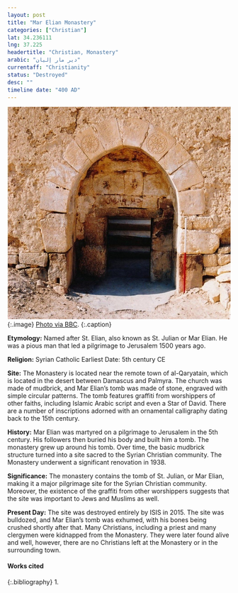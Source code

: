 ```yaml
---
layout: post
title: "Mar Elian Monastery"
categories: ["Christian"]
lat: 34.236111
lng: 37.225
headertitle: "Christian, Monastery"
arabic: "دير مار إليان"
currentaff: "Christianity"
status: "Destroyed"
desc: ""
timeline date: "400 AD"
---
```

![Mar Elian Monastery](images/marelian.jpeg)
   {:.image}
[Photo via BBC](https://www.bbc.com/news/magazine-35725220).
   {:.caption}

**Etymology:** Named after St. Elian, also known as St. Julian or Mar Elian. He was a pious man that led a pilgrimage to Jerusalem 1500 years ago. 

**Religion:** Syrian Catholic
Earliest Date: 5th century CE

**Site:** The Monastery is located near the remote town of al-Qaryatain, which is located in the desert between Damascus and Palmyra. The church was made of mudbrick, and Mar Elian’s tomb was made of stone, engraved with simple circular patterns. The tomb features graffiti from worshippers of other faiths, including Islamic Arabic script and even a Star of David. There are a number of inscriptions adorned with an ornamental calligraphy dating back to the 15th century.

**History:** Mar Elian was martyred on a pilgrimage to Jerusalem in the 5th century. His followers then buried his body and built him a tomb. The monastery grew up around his tomb. Over time, the basic mudbrick structure turned into a site sacred to the Syrian Christian community. The Monastery underwent a significant renovation in 1938.  

**Significance:** The monastery contains the tomb of St. Julian, or Mar Elian, making it a major pilgrimage site for the Syrian Christian community. Moreover, the existence of the graffiti from other worshippers suggests that the site was important to Jews and Muslims as well.  

**Present Day:** The site was destroyed entirely by ISIS in 2015. The site was bulldozed, and Mar Elian’s tomb was exhumed, with his bones being crushed shortly after that. Many Christians, including a priest and many clergymen were kidnapped from the Monastery. They were later found alive and well, however, there are no Christians left at the Monastery or in the surrounding town. 

#### Works cited

{:.bibliography}
1. 